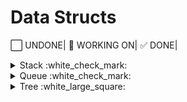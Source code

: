 # Data Structs
:white_large_square: UNDONE|
:pushpin: WORKING ON|
:white_check_mark: DONE|


<details>
<summary>Stack :white_check_mark:</summary>

### [Stack C](/stack/stackcode.c)
### [Stack PYTHON](/stack/stackcode.py)

</details>

<details>
<summary>Queue :white_check_mark:</summary>

### [Queue C](/stack/stackcode.c)
### [Queue PYTHON](/stack/stackcode.py)

</details>

<details>
<summary>Tree :white_large_square:</summary>

# Nothing YET

</details>

